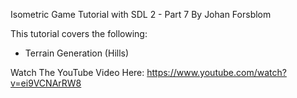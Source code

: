Isometric Game Tutorial with SDL 2 - Part 7
By Johan Forsblom

This tutorial covers the following: 
 -  Terrain Generation (Hills)

Watch The YouTube Video Here: https://www.youtube.com/watch?v=ei9VCNArRW8


